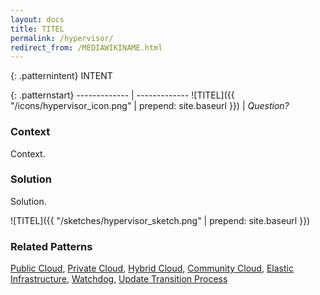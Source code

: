 ```yaml
---
layout: docs
title: TITEL
permalink: /hypervisor/
redirect_from: /MEDIAWIKINAME.html
---
```


{: .patternintent}
INTENT

{: .patternstart}
------------- | -------------
![TITEL]({{ "/icons/hypervisor_icon.png" | prepend: site.baseurl }})  | *Question?*

### Context

Context.

### Solution

Solution.
 
![TITEL]({{ "/sketches/hypervisor_sketch.png" | prepend: site.baseurl }})

### Related Patterns
[Public Cloud](/public_cloud/), [Private Cloud](/private_cloud/), [Hybrid Cloud](/hybrid_cloud/), [Community Cloud](/community_cloud/), [Elastic Infrastructure](/elastic_infrastructure/), [Watchdog](/watchdog/), [Update Transition Process](/update_transition_process/)